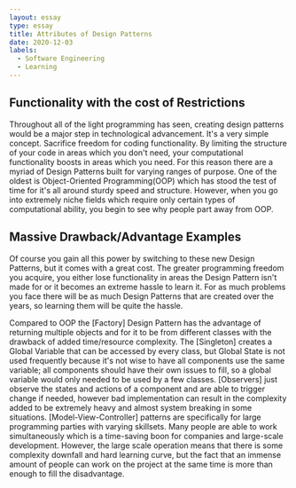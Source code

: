 ```yaml
---
layout: essay
type: essay
title: Attributes of Design Patterns
date: 2020-12-03
labels:
  - Software Engineering
  - Learning
---
```

## Functionality with the cost of Restrictions
Throughout all of the light programming has seen, creating design patterns would be a major step in technological advancement. It's a very simple concept. Sacrifice freedom for coding functionality. By limiting the structure of your code in areas which you don't need, your computational functionality boosts in areas which you need. For this reason there are a myriad of Design Patterns built for varying ranges of purpose. One of the oldest is Object-Oriented Programming(OOP) which has stood the test of time for it's all around sturdy speed and structure. However, when you go into extremely niche fields which require only certain types of computational ability, you begin to see why people part away from OOP.

## Massive Drawback/Advantage Examples
Of course you gain all this power by switching to these new Design Patterns, but it comes with a great cost. The greater programming freedom you acquire, you either lose functionality in areas the Design Pattern isn't made for or it becomes an extreme hassle to learn it. For as much problems you face there will be as much Design Patterns that are created over the years, so learning them will be quite the hassle. 

Compared to OOP the [Factory] Design Pattern has the advantage of returning multiple objects and for it to be from different classes with the drawback of added time/resource complexity. The [Singleton] creates a Global Variable that can be accessed by every class, but Global State is not used frequently because it's not wise to have all components use the same variable; all components should have their own issues to fill, so a global variable would only needed to be used by a few classes. [Observers] just observe the states and actions of a component and are able to trigger change if needed, however bad implementation can result in the complexity added to be extremely heavy and almost system breaking in some situations. [Model-View-Controller] patterns are specifically for large programming parties with varying skillsets. Many people are able to work simultaneously which is a time-saving boon for companies and large-scale development. However, the large scale operation means that there is some complexity downfall and hard learning curve, but the fact that an immense amount of people can work on the project at the same time is more than enough to fill the disadvantage. 
